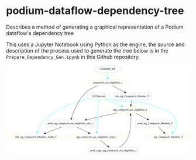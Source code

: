 # podium-dataflow-dependency-tree
Describes a method of generating a graphical representation of a Podium dataflow's dependency tree

This uses a Jupyter Notebook using Python as the engine, the source and description of the process used to generate the tree below is in the `Prepare_Dependency_Gen.ipynb` in this Github repository.

![tree](./prod_stg_compsych_member_t.svg)
